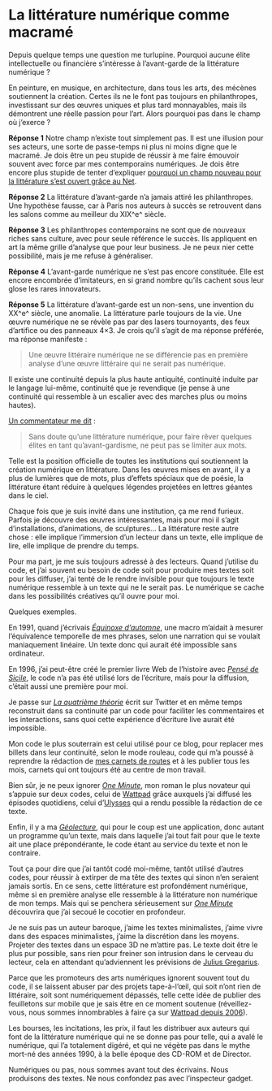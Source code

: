 # La littérature numérique comme macramé

Depuis quelque temps une question me turlupine. Pourquoi aucune élite intellectuelle ou financière s’intéresse à l’avant-garde de la littérature numérique ?<span id="more-45934"></span>

En peinture, en musique, en architecture, dans tous les arts, des mécènes soutiennent la création. Certes ils ne le font pas toujours en philanthropes, investissant sur des œuvres uniques et plus tard monnayables, mais ils démontrent une réelle passion pour l’art. Alors pourquoi pas dans le champ où j’exerce ?

**Réponse 1** Notre champ n’existe tout simplement pas. Il est une illusion pour ses acteurs, une sorte de passe-temps ni plus ni moins digne que le macramé. Je dois être un peu stupide de réussir à me faire émouvoir souvent avec force par mes contemporains numériques. Je dois être encore plus stupide de tenter d’expliquer [pourquoi un champ nouveau pour la littérature s’est ouvert grâce au Net](https://tcrouzet.com/2017/11/21/pourquoi-ecrire-en-ligne/).

**Réponse 2** La littérature d’avant-garde n’a jamais attiré les philanthropes. Une hypothèse fausse, car à Paris nos auteurs à succès se retrouvent dans les salons comme au meilleur du XIX^e^ siècle.

**Réponse 3** Les philanthropes contemporains ne sont que de nouveaux riches sans culture, avec pour seule référence le succès. Ils appliquent en art la même grille d’analyse que pour leur business. Je ne peux nier cette possibilité, mais je me refuse à généraliser.

**Réponse 4** L’avant-garde numérique ne s’est pas encore constituée. Elle est encore encombrée d’imitateurs, en si grand nombre qu’ils cachent sous leur glose les rares innovateurs.

**Réponse 5** La littérature d’avant-garde est un non-sens, une invention du XX^e^ siècle, une anomalie. La littérature parle toujours de la vie. Une œuvre numérique ne se révèle pas par des lasers tournoyants, des feux d’artifice ou des panneaux 4×3. Je crois qu’il s’agit de ma réponse préférée, ma réponse manifeste :

> Une œuvre littéraire numérique ne se différencie pas en première analyse d’une œuvre littéraire qui ne serait pas numérique.

Il existe une continuité depuis la plus haute antiquité, continuité induite par le langage lui-même, continuité que je revendique (je pense à une continuité qui ressemble à un escalier avec des marches plus ou moins hautes).

[Un commentateur me dit](https://tcrouzet.com/2017/11/21/pourquoi-ecrire-en-ligne/#comment-184408) :

> Sans doute qu’une littérature numérique, pour faire rêver quelques élites en tant qu’avant-gardisme, ne peut pas se limiter aux mots.

Telle est la position officielle de toutes les institutions qui soutiennent la création numérique en littérature. Dans les œuvres mises en avant, il y a plus de lumières que de mots, plus d’effets spéciaux que de poésie, la littérature étant réduire à quelques légendes projetées en lettres géantes dans le ciel.

Chaque fois que je suis invité dans une institution, ça me rend furieux. Parfois je découvre des œuvres intéressantes, mais pour moi il s’agit d’installations, d’animations, de sculptures… La littérature reste autre chose : elle implique l’immersion d’un lecteur dans un texte, elle implique de lire, elle implique de prendre du temps.

Pour ma part, je me suis toujours adressé à des lecteurs. Quand j’utilise du code, et j’ai souvent eu besoin de code soit pour produire mes textes soit pour les diffuser, j’ai tenté de le rendre invisible pour que toujours le texte numérique ressemble à un texte qui ne le serait pas. Le numérique se cache dans les possibilités créatives qu’il ouvre pour moi.

Quelques exemples.

En 1991, quand j’écrivais [*Équinoxe d’automne*](https://tcrouzet.com/equinoxe-automne/), une macro m’aidait à mesurer l’équivalence temporelle de mes phrases, selon une narration qui se voulait maniaquement linéaire. Un texte donc qui aurait été impossible sans ordinateur.

En 1996, j’ai peut-être créé le premier livre Web de l’histoire avec [*Pensé de Sicile*](https://lab.tcrouzet.com/sicile1996/), le code n’a pas été utilisé lors de l’écriture, mais pour la diffusion, c’était aussi une première pour moi.

Je passe sur [*La quatrième théorie*](https://tcrouzet.com/la-quatrieme-theorie/) écrit sur Twitter et en même temps reconstruit dans sa continuité par un code pour faciliter les commentaires et les interactions, sans quoi cette expérience d’écriture live aurait été impossible.

Mon code le plus souterrain est celui utilisé pour ce blog, pour replacer mes billets dans leur continuité, selon le mode rouleau, code qui m’a poussé à reprendre la rédaction de [mes carnets de routes](https://tcrouzet.com/tag/carnet-de-route/?serial=1) et à les publier tous les mois, carnets qui ont toujours été au centre de mon travail.

Bien sûr, je ne peux ignorer [*One Minute*](https://tcrouzet.com/une-minute/), mon roman le plus novateur qui s’appuie sur deux codes, celui de [Wattpad](https://www.wattpad.com/story/94764571) grâce auxquels j’ai diffusé les épisodes quotidiens, celui d’[Ulysses](https://tcrouzet.com/tag/ulysses/) qui a rendu possible la rédaction de ce texte.

Enfin, il y a ma [*Géolecture*](https://tcrouzet.com/geolecture/), qui pour le coup est une application, donc autant un programme qu’un texte, mais dans laquelle j’ai tout fait pour que le texte ait une place prépondérante, le code étant au service du texte et non le contraire.

Tout ça pour dire que j’ai tantôt codé moi-même, tantôt utilisé d’autres codes, pour réussir à extirper de ma tête des textes qui sinon n’en seraient jamais sortis. En ce sens, cette littérature est profondément numérique, même si en première analyse elle ressemble à la littérature non numérique de mon temps. Mais qui se penchera sérieusement sur [*One Minute*](https://tcrouzet.com/une-minute/) découvrira que j’ai secoué le cocotier en profondeur.

Je ne suis pas un auteur baroque, j’aime les textes minimalistes, j’aime vivre dans des espaces minimalistes, j’aime la discrétion dans les moyens. Projeter des textes dans un espace 3D ne m’attire pas. Le texte doit être le plus pur possible, sans rien pour freiner son intrusion dans le cerveau du lecteur, cela en attendant qu’adviennent les prévisions de [Julius Gregarius](https://tcrouzet.com/2017/10/17/julius-gregarius/).

Parce que les promoteurs des arts numériques ignorent souvent tout du code, il se laissent abuser par des projets tape-à-l’œil, qui soit n’ont rien de littéraire, soit sont numériquement dépassés, telle cette idée de publier des feuilletons sur mobile que je sais être en ce moment soutenue (réveillez-vous, nous sommes innombrables à faire ça sur [Wattpad depuis 2006](https://fr.wikipedia.org/wiki/Wattpad)).

Les bourses, les incitations, les prix, il faut les distribuer aux auteurs qui font de la littérature numérique qui ne se donne pas pour telle, qui a avalé le numérique, qui l’a totalement digéré, et qui ne végète pas dans le mythe mort-né des années 1990, à la belle époque des CD-ROM et de Director.

Numériques ou pas, nous sommes avant tout des écrivains. Nous produisons des textes. Ne nous confondez pas avec l’inspecteur gadget.